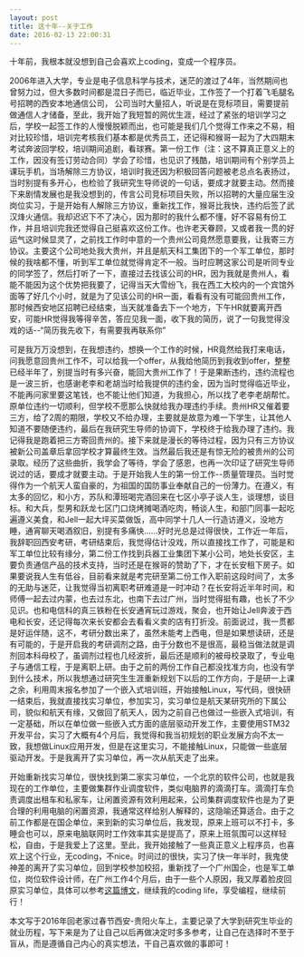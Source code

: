 ```yaml
---
layout: post
title: 这十年--关于工作
date: 2016-02-13 22:00:31
---
```


十年前，我根本就没想到自己会喜欢上coding，变成一个程序员。

2006年进入大学，专业是电子信息科学与技术，迷茫的渡过了4年，当然期间也曾努力过，但大多数时间都是混日子而已，临近毕业，工作签了一个打着飞毛腿名号招聘的西安本地通信公司， 公司当时大量招人，听说是在竞标项目，需要提前做通信人才储备，至此，我开始了我短暂的网优生涯，经过了紧张的培训学习之后，学校一起签工作的人慢慢脱颖而出，也可能是我们几个觉得工作来之不易，相对比较珍惜，培训完考核我们基本都是优秀员工，还记得和猴哥一起为了大四期末考试奔波回学校，培训期间追剧，看球赛。第一份工作（注：这不算真正意义上的工作，因没有签订劳动合同）学会了珍惜，也见识了残酷，培训期间有个别学员上课玩手机，当场解除三方协议，培训时我还因为积极回答问题被老总点名表扬过，当时别提有多开心，也检验了我研究生导师说的一句话，要成才就要主动。然而接下来剧情发展也是我没想到的，传言公司竞标项目失败，所以招聘的大量应届生没岗位实习，于是开始有人解除三方协议，重新找工作，猴哥比我快，违约后签了武汉烽火通信。我却迟迟下不了决心，因为那时的我什么都不懂，好不容易有份工作，并且培训完我还觉得自己挺喜欢这份工作。也许老天眷顾，又或者我一贯的好运气这时候显灵了，之前找工作时中意的一个贵州公司竟然愿意要我，让我寄三方协议。主要这个公司地处我大贵州，并且是航天科工集团下的一个军工单位，那时候的我啥都不懂，听到军工单位就觉得肯定不一般。当时应聘这家公司是听同专业的同学签了，然后打听了一下，直接过去找该公司的HR，因为我就是贵州人，看能不能因为这个优势把我要了，记得当天大雪纷飞，我在西工大校内的一个宾馆外面等了好几个小时，就是为了见该公司的HR一面，看看有没有可能回贵州工作，那时候西安地区招聘已经结束，当天就准备去下一个地方，下午HR就要离开西安，可能HR觉得我等得辛苦，答应见我一面，收下我的简历，说了一句我觉得没戏的话--“简历我先收下，有需要我再联系你”

可是我万万没想到，在我想违约，想换一个工作的时候，HR竟然给我打来电话，问我愿意回贵州工作不，可以给我一个offer，从我给他简历到我收到offer，整整已经半年了，别提当时有多兴奋，能回大贵州工作了！于是果断违约，违约流程也是一波三折，也感谢老李和老胡当时给我提供的违约金，因为当时觉得临近毕业，不能再问家里要这笔钱，也不能让他们知道，为我担心，所以找了老李老胡帮忙。原单位违约一切顺利，但学校不愿那么快就给我办理违约手续。贵州HR又催着要三方，给了2周的期限，学校又不给办理，主要就是故意为难一下学生，让其他人知道不要随便违约，最后在我研究生导师的协调下，学校终于给我办理了违约。我记得我是跑着把三方寄回贵州的。接下来就是漫长的等待过程，因为只有三方协议被新公司盖章后拿回学校才算最终生效。当然最后我还是有惊无险的被贵州的公司录取。经历了这些曲折，我学会了等待，学会了感恩，也再一次印证了研究生导师说过的话，要成才就要主动。于是开始我人生的第一份工作--质量管理员。当时觉得作为一个航天人蛮自豪的，为祖国的国防事业奉献自己的一份薄力。在遵义，有太多的回忆，和小方，苏队和潭班喝完酒回来在七区小亭子谈人生，谈理想，谈目标。和大兵，型男和跃龙七区门口烧烤摊喝酒吃肉，畅谈人生，和部门同事一起吃遍遵义美食，和Jell一起大坪买菜做饭，高中同学十几人一行造访遵义，没地方睡，通宵聊天喝酒叙旧，别提有多痛快......好时光总是过得很快，工作近一年后，我辞职回西安考研，考研结束后，我觉得估计没戏，所以直接找工作了，可能是和军工单位比较有缘分，第二份工作找到兵器工业集团下某小公司，地处长安区，主要负责通信产品的技术支持，当时还是在猴哥的赞助了下，才在长安租下房子。如果要说我人生有低谷，目前看来就是考完研至第二份工作入职前这段时间了，太多的无助与迷茫，让我觉得当初离职考研难道是一时冲动？在长安将近半年时间，和师傅一起去过内蒙，也去过东北，也南下去过广州，当时觉得挺有趣，也长了不少见识。也和电信科的真三铁粉在长安通宵玩过游戏，聚会，也开始让Jell奔波于西电和长安，还记得每次来长安都会去看看义卖的店有打折没。前面说过，我一贯都是好运伴随，这不，考研分数出来了，虽然未能考上西电，但是如果想读研，还是有可能的，于是开启我的考研调剂之路，由于分数也不是很高，最稳当做法就是调剂回本科母校了，虽调剂过程也几经波折，最后还是顺利的被母校录取了，专业电子与通信工程，于是离职上研。由于之前的两份工作自己都没找准方向，也没有学到什么技术，所以我想通过研究生生涯重新规划下以后的工作方向，于是研一上课之余，利用周末报名参加了一个嵌入式培训班，开始接触Linux，写代码，很快研一结束后，我就直接找实习单位，参加实习，实习单位是航天某研究所的下属公司，貌似和航天有缘，又做回了航天人，因为之前自己也做过一些嵌入式培训，有一定基础，所以在单位做一些嵌入式方面的底层驱动开发工作，主要使用STM32开发平台，实习了大概有4个月后，我觉得和我当初规划的职业发展方向不太一致，我想做Linux应用开发，但是在这里实习，不能接触Linux，只能做一些底层驱动开发。于是我离开了实习单位，再一次从航天走了出来。
    
开始重新找实习单位，很快找到第二家实习单位，一个北京的软件公司，也就是我现在的工作单位，主要做集群作业调度软件，类似电脑界的滴滴打车。滴滴打车负责调度出租车和私家车，让闲置资源有效利用起来，公司集群调度软件也是为了更合理的利用电脑的闲置资源，我通常这样给别人解释的，这隐喻还算适合。由于之前工作都是在国企单位，来到新的实习单位后，我发现，原来上班可以不打卡，多睡会也可以，原来电脑联网时工作效率其实是提高了，原来上班氛围可以这样轻松，自由，于是我爱上了这里。至此，我开始接触了一些真正意义上程序员，也喜欢上这个行业，无coding，不nice。时间过的很快，实习了快一年半时，我鬼使神差的离开了实习单位，回到学校参加校招，重新找了一个广州国企，也是军工单位，岗位软件设计师，在广州工作4个月后，由于一些个人原因，我又厚着脸皮回原实习单位，具体可以参考[这篇博文](http://reborncodinglife.com/2016/01/09/reborn-coding-life/)，继续我的coding life，享受编程，继续前行！
     
本文写于2016年回老家过春节西安-贵阳火车上，主要记录了大学到研究生毕业的就业历程，写下来是为了让自己以后再做决定时多多参考，让自己在选择时不至于盲从，而是遵循自己内心的真实想法，干自己喜欢做的事即可！